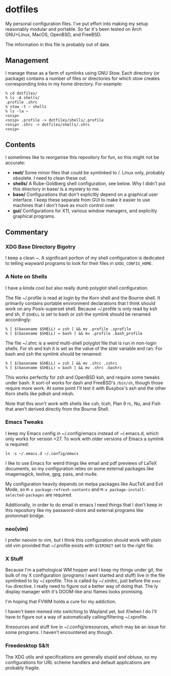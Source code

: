 # dotfiles

My personal configuration files. I've put effort into making my setup
reasonably modular and portable. So far it's been tested on Arch
GNU+Linux, MacOS, OpenBSD, and FreeBSD. 

The information in this file is probably out of date.

## Management
I manage these as a farm of symlinks using GNU Stow. Each directory
(or package) contains a number of files or directories for which
stow creates corresponding links in my home directory. For example:

    % cd dotfiles/
    % ls -A shells/
    .profile .shrc
    % stow -t ~ shells
    % ls -la ~
    <snip>
    <snip> .profile -> dotfiles/shells/.profile
    <snip> .shrc -> dotfiles/shells/.shrc
    <snip>
    
## Contents
I sometimes like to reorganise this repository for fun, so this might
not be accurate:
* **root/** Some minor files that could be symlinked to /. Linux only,
  probably obsolete. I need to clean these out.
* **shells/** A Rube-Goldberg shell configuration, see below. Why I
  didn't put this directory in base/ is a mystery to me.
* **base/** Configurations that don't explicitly depend on a
  graphical user interface. I keep these separate from GUI to make it
  easier to use machines that I don't have as much control over.
* **gui/** Configurations for X11, various window managers, and
  explicitly graphical programs.
    
## Commentary
### XDG Base Directory Bigotry
I keep a clean ~. A significant portion of my shell configuration is
dedicated to telling wayward programs to look for their files in
`$XDG_CONFIG_HOME`.
    
### A Note on Shells
I have a kinda cool but also really dumb polyglot shell configuration.

The file ~/.profile is read at login by the Korn shell and the Bourne
shell. It primarily contains portable environment declarations that I
think should work on any Posix-superset shell. Because ~/.profile is
only read by ksh and sh, if `$SHELL` is set to bash or zsh the symlink
should be renamed accordingly:

    % [ $(basename $SHELL) = zsh ] && mv .profile .zprofile
    % [ $(basename $SHELL) = bash ] && mv .profile .bash_profile

The file ~/.shrc is a weird multi-shell polyglot file that is run in
non-login shells. For sh and ksh it is set as the value of the `$ENV`
variable and ran. For bash and zsh the symlink should be renamed:

    % [ $(basename $SHELL) = zsh ] && mv .shrc .zshrc
    % [ $(basename $SHELL) = bash ] && mv .shrc .bashrc

This works perfectly for zsh and OpenBSD ksh, and require some tweaks
under bash. It sort-of works for dash and FreeBSD's `/bin/sh`, though
those require more work. At some point I'll test it with Busybox's ash
and the other Korn shells like pdksh and mksh.

Note that this won't work with shells like csh, tcsh, Plan 9 rc, Nu,
and Fish that aren't derived directly from the Bourne Shell.

### Emacs Tweaks
I keep my Emacs config in ~/.config/emacs instead of ~/.emacs.d, which
only works for version >27. To work with older versions of Emacs a
symlink is required:

    ln -s ~/.emacs.d ~/.config/emacs
    
I like to use Emacs for weird things like email and pdf previews of
LaTeX documents, so my configuration relies on some external packages
like imagemagick, texlive, gpg, pass, and mu4e. 

My configuration heavily depends on melpa packages like AucTeX and
Evil Mode, so `M-x package-refresh-contents` and `M-x
package-install-selected-packages` are required.

Additionally, in order to do email in emacs I need things that I don't
keep in this repository like my password-store and external programs
like protonmail-bridge.

### neo(vim)
I prefer neovim to vim, but I think this configuration should work
with plain old vim provided that ~/.profile exists with `$VIMINIT` set
to the right file.

### X Stuff
Because I'm a pathological WM hopper and I keep my things under git,
the bulk of my X configuration (programs I want started and stuff)
live in the file symlinked to by ~/.xprofile. This is called by
~/.xinitrc, just before the `exec foo` directive. I really need to
figure out a better way of doing that. The ly display manager with
it's DOOM-like ansi flames looks promising.

I'm hoping that FVWM holds a cure for my addiction.

I haven't been memed into switching to Wayland yet, but if/when I do
I'll have to figure out a way of automatically calling/filtering
~/.xprofile.

Xresources and stuff live in ~/.config/xresources, which may be an
issue for some programs. I haven't encountered any though.

### Freedesktop S&!t
The XDG utils and specifications are generally stupid and obtuse, so
my configurations for URL scheme handlers and default applications are
probably fragile.
